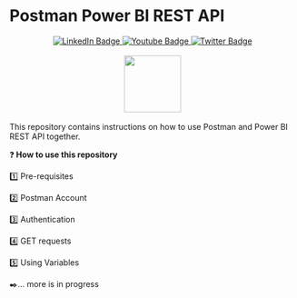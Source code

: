 # Postman Power BI REST API
<div id="badges"  align="center">
  <a href="https://www.linkedin.com/in/k-borchert/">
    <img src="https://img.shields.io/badge/LinkedIn-blue?style=for-the-badge&logo=linkedin&logoColor=white" alt="LinkedIn Badge"/>
  </a>
  <a href="https://www.youtube.com/channel/UC6nEaIKn3ffJG6otCqNSMlA">
    <img src="https://img.shields.io/badge/YouTube-red?style=for-the-badge&logo=youtube&logoColor=white" alt="Youtube Badge"/>
  </a>
  <a href="https://twitter.com/Mirrortears">
    <img src="https://img.shields.io/badge/Twitter-blue?style=for-the-badge&logo=twitter&logoColor=white" alt="Twitter Badge"/>
  </a>
    </a></div>
    <br>
<div id="header" align="center">
  <img src="https://media.giphy.com/media/5vlqsvkApaFjtvL6CZ/giphy.gif" width="100"/>
</div>
<br>
This repository contains instructions on how to use Postman and Power BI REST API together.<p>

❓<b> How to use this repository</b><p>

1️⃣ Pre-requisites <p>
2️⃣ Postman Account<p>
3️⃣ Authentication <p>
4️⃣ GET requests <p>
5️⃣ Using Variables <p>

✒️... more is in progress
